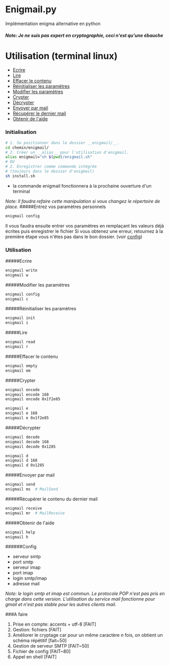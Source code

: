 # Enigmail.py

Implémentation enigma alternative en python

##### Note: Je ne suis pas expert en cryptographie, ceci n'est qu'une ébauche



# Utilisation (terminal linux)
- [Ecrire](#ecrire)
- [Lire](#lire)
- [Effacer le contenu](#effacer-le-contenu)
- [Réinitialiser les paramètres](#r%C3%A9initialiser-les-param%C3%A8tres)
- [Modifier les paramètres](#modifier-les-param%C3%A8tres)
- [Crypter](#crypter)
- [Décrypter](#d%C3%A9crypter)
- [Envoyer par mail](#envoyer-par-mail)
- [Récupérer le dernier mail](#r%C3%A9cup%C3%A9rer-le-contenu-du-dernier-mail)
- [Obtenir de l'aide](#obtenir-de-laide)

### Initialisation

```bash
# 1. Se positionner dans le dossier __enigmail/__.
cd chemin/enigmail/
# 2. Créer un __alias__ pour l'utilisation d'enigmail.
alias enigmail="sh $(pwd)/enigmail.sh"
# OU
# 2. Enregistrer comme commande intégrée
# (toujours dans le dossier d'enigmail)
sh install.sh
```
- la commande enigmail fonctionnera à la prochaine ouverture d'un terminal

_Note: Il faudra refaire cette manipulation si vous changez le répertoire de place._
#####Entrez vos paramètres personnels
```bash
enigmail config
```
Il vous faudra ensuite entrer vos paramètres en remplaçant les valeurs déjà écrites puis enregistrer le fichier
Si vous obtenez une erreur, retournez à la première étape vous n'êtes pas dans le bon dossier.
(voir [config](#config))

### Utilisation

#####Ecrire
```bash
enigmail write
enigmail w
```
#####Modifier les paramètres
```bash
enigmail config
enigmail c
```
#####Réinitialiser les paramètres
```bash
enigmail init
enigmail i
```
#####Lire
```bash
enigmail read
enigmail r
```
#####Effacer le contenu
```bash
enigmail empty
enigmail em
```
#####Crypter
```bash
enigmail encode
enigmail encode 168
enigmail encode 0x1f2e85

enigmail e
enigmail e 168
enigmail e 0x1f2e85
```
#####Décrypter
```bash
enigmail decode
enigmail decode 168
enigmail decode 0x1285

enigmail d
enigmail d 168
enigmail d 0x1285
```
#####Envoyer par mail
```bash
enigmail send
enigmail ms  # MailSend
```
#####Récupérer le contenu du dernier mail
```bash
enigmail receive
enigmail mr  # MailReceive
```
#####Obtenir de l'aide
```bash
enigmail help
enigmail h
```

######Config
- serveur smtp
- port smtp
- serveur imap
- port imap
- login smtp/imap
- adresse mail

_Note: le login smtp et imap est commun. Le protocole POP n'est pas pris en charge dans cette version. L'utilisation du service mail fonctionne pour gmail et n'est pas stable pour les autres clients mail._


###A faire
1. Prise en compte: accents + utf-8 [FAIT]
2. Gestion: fichiers [FAIT]
3. Améliorer le cryptage car pour un même caractère n fois, on obtient un schéma répétitif [fait~50]
4. Gestion de serveur SMTP [FAIT~50]
5. Fichier de config [FAIT~80]
6. Appel en shell [FAIT]
